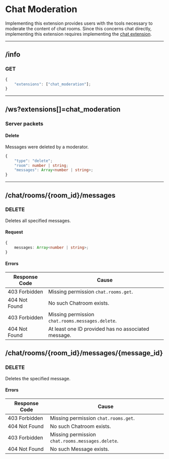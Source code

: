 Chat Moderation
===============
Implementing this extension provides users with the tools necessary to moderate the content of chat rooms.
Since this concerns chat directly, implementing this extension requires implementing the [chat extension](./chat.md).

--------------------------------------------------------------------------------

## /info
### GET
```typescript
{
	"extensions": ["chat_moderation"];
}
```

--------------------------------------------------------------------------------

## /ws?extensions[]=chat_moderation
### Server packets
#### Delete
Messages were deleted by a moderator.
```typescript
{
	"type": "delete";
	"room": number | string;
	"messages": Array<number | string>;
}
```
--------------------------------------------------------------------------------

## /chat/rooms/{room_id}/messages
### DELETE
Deletes all specified messages.
#### Request
```typescript
{
	messages: Array<number | string>;
}
```
#### Errors
| Response Code | Cause                                               |
|---------------|-----------------------------------------------------|
| 403 Forbidden | Missing permission `chat.rooms.get`.                |
| 404 Not Found | No such Chatroom exists.                            |
| 403 Forbidden | Missing permission `chat.rooms.messages.delete`.    |
| 404 Not Found | At least one ID provided has no associated message. |


## /chat/rooms/{room_id}/messages/{message_id}
### DELETE
Deletes the specified message.
#### Errors
| Response Code | Cause                                            |
|---------------|--------------------------------------------------|
| 403 Forbidden | Missing permission `chat.rooms.get`.             |
| 404 Not Found | No such Chatroom exists.                         |
| 403 Forbidden | Missing permission `chat.rooms.messages.delete`. |
| 404 Not Found | No such Message exists.                          |
